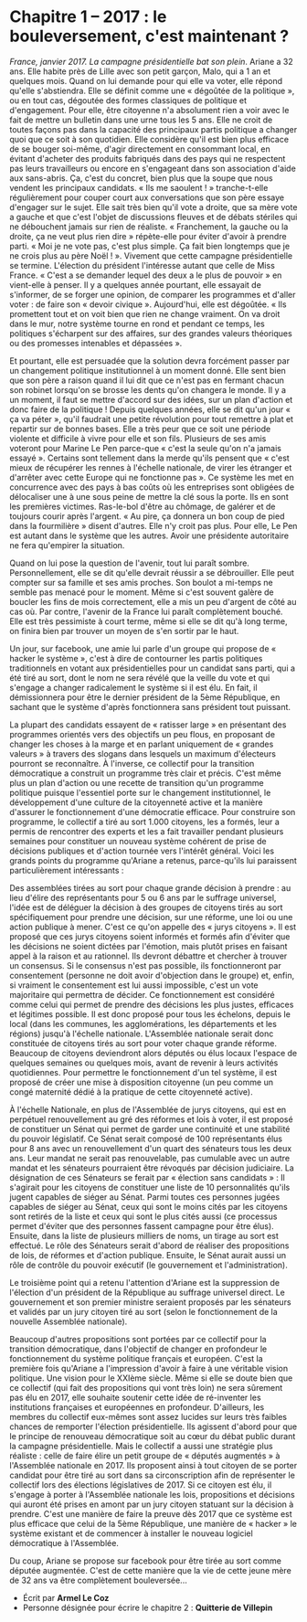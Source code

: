 # Chapitre 1 – 2017 : le bouleversement, c'est maintenant ?
 
*France, janvier 2017. La campagne présidentielle bat son plein*.
Ariane a 32 ans. Elle habite près de Lille avec son petit garçon, Malo, qui a 1 an et quelques mois. Quand on lui demande pour qui elle va voter, elle répond qu'elle s'abstiendra. Elle se définit comme une « dégoûtée de la politique », ou en tout cas, dégoutée des formes classiques de politique et d'engagement. Pour elle, être citoyenne n'a absolument rien a voir avec le fait de mettre un bulletin dans une urne tous les 5 ans. Elle ne croit de toutes façons pas dans la capacité des principaux partis politique a changer quoi que ce soit à son quotidien. Elle considère qu'il est bien plus efficace de se bouger soi-même, d'agir directement en consommant local, en évitant d'acheter des produits fabriqués dans des pays qui ne respectent pas leurs travailleurs ou encore en s'engageant dans son association d'aide aux sans-abris. Ça, c'est du concret, bien plus que la soupe que nous vendent les principaux candidats. « Ils me saoulent ! » tranche-t-elle régulièrement pour couper court aux conversations que son père essaye d'engager sur le sujet. Elle sait très bien qu'il vote a droite, que sa mère vote a gauche et que c'est l'objet de discussions fleuves et de débats stériles qui ne débouchent jamais sur rien de réaliste. « Franchement, la gauche ou la droite, ça ne veut plus rien dire » répète-elle pour éviter d'avoir à prendre parti. « Moi je ne vote pas, c'est plus simple. Ça fait bien longtemps que je ne crois plus au père Noël ! ».
Vivement que cette campagne présidentielle se termine. L'élection du président l'intéresse autant que celle de Miss France. « C'est a se demander lequel des deux a le plus de pouvoir » en vient-elle à penser. Il y a quelques année pourtant, elle essayait de s'informer, de se forger une opinion, de comparer les programmes et d'aller voter : de faire son « devoir civique ». Aujourd'hui, elle est dégoûtée. « Ils promettent tout et on voit bien que rien ne change vraiment. On va droit dans le mur, notre système tourne en rond et pendant ce temps, les politiques s'écharpent sur des affaires, sur des grandes valeurs théoriques ou des promesses intenables et dépassées ».
 
Et pourtant, elle est persuadée que la solution devra forcément passer par un changement politique institutionnel à un moment donné. Elle sent bien que son père a raison quand il lui dit que ce n'est pas en fermant chacun son robinet lorsqu'on se brosse les dents qu'on changera le monde. Il y a un moment, il faut se mettre d'accord sur des idées, sur un plan d'action et donc faire de la politique !
Depuis quelques années, elle se dit qu'un jour « ça va péter », qu'il faudrait une petite révolution pour tout remettre à plat et repartir sur de bonnes bases. Elle a très peur que ce soit une période violente et difficile à vivre pour elle et son fils. Plusieurs de ses amis voteront pour Marine Le Pen parce-que « c'est la seule qu'on n'a jamais essayé ». Certains sont tellement dans la merde qu'ils pensent que « c'est mieux de récupérer les rennes à l'échelle nationale, de virer les étranger et d'arrêter avec cette Europe qui ne fonctionne pas ». Ce système les met en concurrence avec des pays à bas coûts où les entreprises sont obligées de délocaliser une à une sous peine de mettre la clé sous la porte. Ils en sont les premières victimes. Ras-le-bol d'être au chômage, de galérer et de toujours courir après l'argent. « Au pire, ça donnera un bon coup de pied dans la fourmilière » disent d'autres. Elle n'y croit pas plus. Pour elle, Le Pen est autant dans le système que les autres. Avoir une présidente autoritaire ne fera qu'empirer la situation.
 
Quand on lui pose la question de l'avenir, tout lui paraît sombre. Personnellement, elle se dit qu'elle devrait réussir a se débrouiller. Elle peut compter sur sa famille et ses amis proches. Son boulot a mi-temps ne semble pas menacé pour le moment. Même si c'est souvent galère de boucler les fins de mois correctement, elle a mis un peu d'argent de côté au cas où. Par contre, l'avenir de la France lui paraît complètement bouché. Elle est très pessimiste à court terme, même si elle se dit qu'à long terme, on finira bien par trouver un moyen de s'en sortir par le haut.
 
Un jour, sur facebook, une amie lui parle d'un groupe qui propose de « hacker le système », c'est à dire de contourner les partis politiques traditionnels en votant aux présidentielles pour un candidat sans parti, qui a été tiré au sort, dont le nom ne sera révélé que la veille du vote et qui s'engage a changer radicalement le système si il est élu. En fait, il démissionnera pour être le dernier président de la 5ème République, en sachant que le système d'après fonctionnera sans président tout puissant.
 
La plupart des candidats essayent de « ratisser large » en présentant des programmes orientés vers des objectifs un peu flous, en proposant de changer les choses à la marge et en parlant uniquement de « grandes valeurs » à travers des slogans dans lesquels un maximum d'électeurs pourront se reconnaître. À l'inverse, ce collectif pour la transition démocratique a construit un programme très clair et précis. C'est même plus un plan d'action ou une recette de transition qu'un programme politique puisque l'essentiel porte sur le changement institutionnel, le développement d'une culture de la citoyenneté active et la manière d'assurer le fonctionnement d'une démocratie efficace.
Pour construire son programme, le collectif a tiré au sort 1.000 citoyens, les a formés, leur a permis de rencontrer des experts et les a fait travailler pendant plusieurs semaines pour constituer un nouveau système cohérent de prise de décisions publiques et d'action tournée vers l'intérêt général.
Voici les grands points du programme qu'Ariane a retenus, parce-qu'ils lui paraissent particulièrement intéressants :
 
Des assemblées tirées au sort pour chaque grande décision à prendre : au lieu d'élire des représentants pour 5 ou 6 ans par le suffrage universel, l'idée est de déléguer la décision à des groupes de citoyens tirés au sort spécifiquement pour prendre une décision, sur une réforme, une loi ou une action publique à mener. C'est ce qu'on appelle des « jurys citoyens ». Il est proposé que ces jurys citoyens soient informés et formés afin d'éviter que les décisions ne soient dictées par l'émotion, mais plutôt prises en faisant appel à la raison et au rationnel. Ils devront débattre et chercher à trouver un consensus. Si le consensus n'est pas possible, ils fonctionneront par consentement (personne ne doit avoir d'objection dans le groupe) et, enfin, si vraiment le consentement est lui aussi impossible, c'est un vote majoritaire qui permettra de décider. Ce fonctionnement est considéré comme celui qui permet de prendre des décisions les plus justes, efficaces et légitimes possible. Il est donc proposé pour tous les échelons, depuis le local (dans les communes, les agglomérations, les départements et les régions) jusqu'à l'échelle nationale. L'Assemblée nationale serait donc constituée de citoyens tirés au sort pour voter chaque grande réforme. Beaucoup de citoyens deviendront alors députés ou élus locaux l'espace de quelques semaines ou quelques mois, avant de revenir à leurs activités quotidiennes. Pour permettre le fonctionnement d'un tel système, il est proposé de créer une mise à disposition citoyenne (un peu comme un congé maternité dédié à la pratique de cette citoyenneté active).
 
À l'échelle Nationale, en plus de l'Assemblée de jurys citoyens, qui est en perpétuel renouvellement au gré des réformes et lois à voter, il est proposé de constituer un Sénat qui permet de garder une continuité et une stabilité du pouvoir législatif. Ce Sénat serait composé de 100 représentants élus pour 8 ans avec un renouvellement d'un quart des sénateurs tous les deux ans. Leur mandat ne serait pas renouvelable, pas cumulable avec un autre mandat et les sénateurs pourraient être révoqués par décision judiciaire. La désignation de ces Sénateurs se ferait par « élection sans candidats » : Il s'agirait pour les citoyens de constituer une liste de 10 personnalités qu'ils jugent capables de siéger au Sénat. Parmi toutes ces personnes jugées capables de siéger au Sénat, ceux qui sont le moins cités par les citoyens sont retirés de la liste et ceux qui sont le plus cités aussi (ce processus permet d'éviter que des personnes fassent campagne pour être élus). Ensuite, dans la liste de plusieurs milliers de noms, un tirage au sort est effectué. Le rôle des Sénateurs serait d'abord de réaliser des propositions de lois, de réformes et d'action publique. Ensuite, le Sénat aurait aussi un rôle de contrôle du pouvoir exécutif (le gouvernement et l'administration).
 
Le troisième point qui a retenu l'attention d'Ariane est la suppression de l'élection d'un président de la République au suffrage universel direct. Le gouvernement et son premier ministre seraient proposés par les sénateurs et validés par un jury citoyen tiré au sort (selon le fonctionnement de la nouvelle Assemblée nationale).
 
Beaucoup d'autres propositions sont portées par ce collectif pour la transition démocratique, dans l'objectif de changer en profondeur le fonctionnement du système politique français et européen. C'est la première fois qu'Ariane a l'impression d'avoir à faire à une véritable vision politique. Une vision pour le XXIème siècle.
Même si elle se doute bien que ce collectif (qui fait des propositions qui vont très loin) ne sera sûrement pas élu en 2017, elle souhaite soutenir cette idée de ré-inventer les institutions françaises et européennes en profondeur.
D'ailleurs, les membres du collectif eux-mêmes sont assez lucides sur leurs très faibles chances de remporter l'élection présidentielle. Ils agissent d'abord pour que le principe de renouveau démocratique soit au cœur du débat public durant la campagne présidentielle.
Mais le collectif a aussi une stratégie plus réaliste : celle de faire élire un petit groupe de « députés augmentés » à l'Assemblée nationale en 2017. Ils proposent ainsi à tout citoyen de se porter candidat pour être tiré au sort dans sa circonscription afin de représenter le collectif lors des élections législatives de 2017. Si ce citoyen est élu, il s'engage à porter à l'Assemblée nationale les lois, propositions et décisions qui auront été prises en amont par un jury citoyen statuant sur la décision à prendre. C'est une manière de faire la preuve dès 2017 que ce système est plus efficace que celui de la 5ème République, une manière de « hacker » le système existant et de commencer à installer le nouveau logiciel démocratique à l'Assemblée.
 
Du coup, Ariane se propose sur facebook pour être tirée au sort comme députée augmentée. C'est de cette manière que la vie de cette jeune mère de 32 ans va être complètement bouleversée...
 
* Écrit par **Armel Le Coz**
* Personne désignée pour écrire le chapitre 2 : **Quitterie de Villepin**
